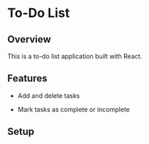 # To-Do List

## Overview
This is a to-do list application built with React.

## Features
- Add and delete tasks
  
- Mark tasks as complete or incomplete

## Setup

